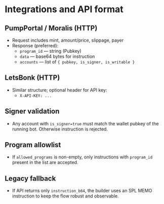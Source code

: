 # Integrations and API format

## PumpPortal / Moralis (HTTP)
- Request includes mint, amount/price, slippage, payer
- Response (preferred):
  - `program_id` — string (Pubkey)
  - `data` — base64 bytes for instruction
  - `accounts` — list of `{ pubkey, is_signer, is_writable }`

## LetsBonk (HTTP)
- Similar structure; optional header for API key:
  - `X-API-KEY: ...`

## Signer validation
- Any account with `is_signer=true` must match the wallet pubkey of the running bot. Otherwise instruction is rejected.

## Program allowlist
- If `allowed_programs` is non-empty, only instructions with `program_id` present in the list are accepted.

## Legacy fallback
- If API returns only `instruction_b64`, the builder uses an SPL MEMO instruction to keep the flow robust and observable.